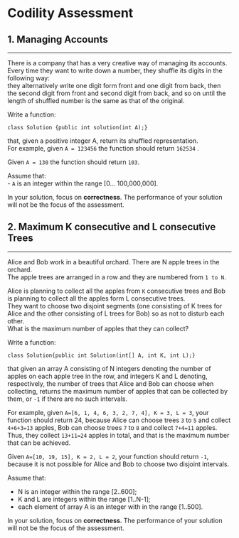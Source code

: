 # Codility Assessment

## 1. Managing Accounts
-----  

There is a company that has a very creative way of managing its accounts.  
Every time they want to write down a number, they shuffle its digits in the following way:  
they alternatively write one digit form front and one digit from back, then the second digit from front and second digit from back, and so on until the length of shuffled number is the same as that of the original.  


Write a function:

	class Solution {public int solution(int A);}
		
that, given a positive integer A, return its shuffled representation.   
For example, given `A = 123456` the function should return `162534` .    

Given `A = 130` the function should return `103`.

Assume that:   
	- `A` is an integer within the range [0... 100,000,000].

In your solution, focus on **correctness**. The performance of your solution will not be the focus of the assessment.  



## 2. Maximum K consecutive and L consecutive Trees
-----  

Alice and Bob work in a beautiful orchard. There are N apple trees in the orchard.  
The apple trees are arranged  in a row and they are numbered from `1 to N`.

Alice is planning to collect all the apples from `K` consecutive trees and Bob is planning to collect all the apples form L consecutive trees.   
They want to choose two disjoint segments (one consisting of K trees for Alice and the other consisting of L trees for Bob) so as not to disturb each other.   
What is the maximum number of apples that they can collect?    

Write a function:

	class Solution{public int Solution(int[] A, int K, int L);}
	
that given an array A consisting of N integers denoting the number of apples on each apple tree in the row, and integers K and L denoting, respectively, the number of trees that Alice and Bob can choose when collecting, returns the maximum number of apples that can be collected by them, or `-1` if there are no such intervals.    

For example, given `A=[6, 1, 4, 6, 3, 2, 7, 4], K = 3, L = 3`, your function should return 24, because Alice can choose trees `3` to `5` and collect `4+6+3=13` apples, Bob can choose trees `7` to `8` and collect `7+4=11` apples. Thus, they collect `13+11=24` apples in total, and that is the maximum number that can be achieved. 

Given `A=[10, 19, 15], K = 2, L = 2`, your function should return `-1`, because it is not possible for Alice and Bob to choose two disjoint intervals.   

Assume that:   
 - N is an integer within the range [2..600];
 - K and L are integers within the range [1..N-1];
 - each element of array A is an integer with in the range [1..500].
 
In your solution, focus on **correctness**. The performance of your solution will not be the focus of the assessment.  

